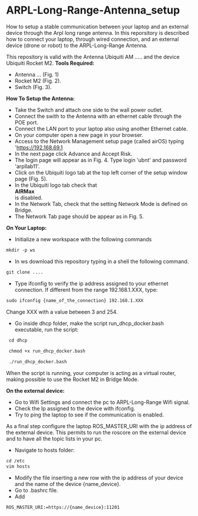 # ARPL-Long-Range-Antenna_setup
How to setup a stable communication between your laptop and an external device through the Arpl long range antenna.
In this reporsitory is described how to connect your laptop, through wired connection, and an external device (drone or robot) to the ARPL-Long-Range Antenna. 

This repository is valid with the Antenna Ubiquiti AM ..... and the device Ubiquiti Rocket M2. 
**Tools Required:**
 - Antenna ... (Fig. 1) 
 - Rocket M2 (Fig. 2).
 - Switch (Fig. 3).
 
**How To Setup the Antenna:**
- Take the Switch and attach one side to the wall power outlet. 
- Connect the swith to the Antenna with an ethernet cable through the POE port.
- Connect the LAN port to your laptop also using another Ethernet cable. 
- On your computer open a new page in your browser. 
- Access to the Network Management setup page (called airOS) typing 'https://192.168.69.1
- In the next page click Advance and Accept Risk. 
- The login page will appear as in Fig. 4. Type login 'ubnt' and password 'arpllab11'. 
- Click on the Ubiquiti logo tab at the top left corner of the setup window page (Fig. 5). 
- In the Ubiquiti logo tab check that **<br /> AIRMax <br />** is disabled. 
- In the Network Tab, check that the setting Network Mode is defined on Bridge. 
- The Network Tab page should be appear as in Fig. 5. 

**On Your Laptop:**
 - Initialize a new workspace with the following commands 
  ```txt
  mkdir -p ws
 ```
 - In ws download this repository typing in a shell the following command. 
 ```txt
 git clone ....
 ```
 - Type ifconfig to verify the ip address assigned to your ethernet connection. If different from the range 192.168.1.XXX, type:
  ```txt
sudo ifconfig {name_of_the_connection} 192.168.1.XXX
 ```
Change XXX with a value between 3 and 254. 

- Go inside dhcp folder, make the script run_dhcp_docker.bash executable, run the script:
 ```txt
  cd dhcp
  
  chmod +x run_dhcp_docker.bash

  ./run_dhcp_docker.bash
  ```
 
 When the script is running, your computer is acting as a virtual router, making possible to use the Rocket M2 in Bridge Mode. 
 
**On the external device:**
- Go to Wifi Settings and connect the pc to ARPL-Long-Range Wifi signal. 
- Check the Ip assigned to the device with ifconfig. 
- Try to ping the laptop to see if the communication is enabled. 

As a final step configure the laptop ROS_MASTER_URI with the ip address of the external device. This permits to run the roscore on the external device and to have all the topic lists in your pc. 
- Navigate to hosts folder:
```txt
cd /etc
vim hosts
```
- Modify the file inserting a new row with the ip address of your device and the name of the device {name_device}.
- Go to .bashrc file. 
- Add 
```txt
ROS_MASTER_URI:=https://{name_device}:11201
```
 


